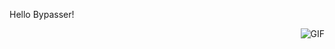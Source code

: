 Hello Bypasser!

<img align="right" alt="GIF" src="https://media.giphy.com/media/836HiJc7pgzy8iNXCn/giphy.gif" />
